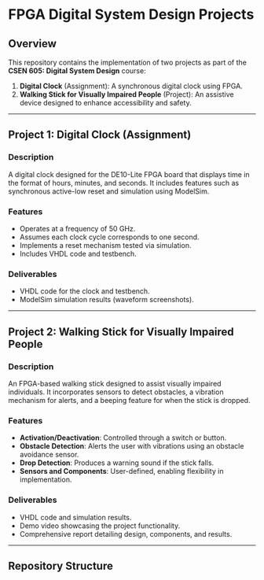 # FPGA Digital System Design Projects

## Overview
This repository contains the implementation of two projects as part of the **CSEN 605: Digital System Design** course:

1. **Digital Clock** (Assignment): A synchronous digital clock using FPGA.
2. **Walking Stick for Visually Impaired People** (Project): An assistive device designed to enhance accessibility and safety.

---

## Project 1: Digital Clock (Assignment)
### Description
A digital clock designed for the DE10-Lite FPGA board that displays time in the format of hours, minutes, and seconds. It includes features such as synchronous active-low reset and simulation using ModelSim.

### Features
- Operates at a frequency of 50 GHz.
- Assumes each clock cycle corresponds to one second.
- Implements a reset mechanism tested via simulation.
- Includes VHDL code and testbench.

### Deliverables
- VHDL code for the clock and testbench.
- ModelSim simulation results (waveform screenshots).

---

## Project 2: Walking Stick for Visually Impaired People
### Description
An FPGA-based walking stick designed to assist visually impaired individuals. It incorporates sensors to detect obstacles, a vibration mechanism for alerts, and a beeping feature for when the stick is dropped.

### Features
- **Activation/Deactivation**: Controlled through a switch or button.
- **Obstacle Detection**: Alerts the user with vibrations using an obstacle avoidance sensor.
- **Drop Detection**: Produces a warning sound if the stick falls.
- **Sensors and Components**: User-defined, enabling flexibility in implementation.

### Deliverables
- VHDL code and simulation results.
- Demo video showcasing the project functionality.
- Comprehensive report detailing design, components, and results.

---

## Repository Structure
